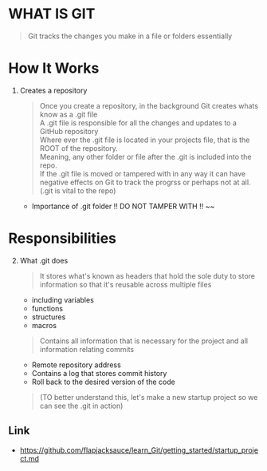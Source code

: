 # WHAT IS GIT  

> Git tracks the changes you make in a file or folders essentially
	
# How It Works  

1. Creates a repository

    > Once you create a repository, in the background Git creates whats know as a .git file  
    > A .git file is responsible for all the changes and updates to a GitHub repository  
    > Where ever the .git file is located in your projects file, that is the ROOT of the repository.  
    > Meaning, any other folder or file after the .git is included into the repo.  
    > If the .git file is moved or tampered with in any way it can have negative effects on Git to track the progrss or perhaps not at all.  
    > (.git is vital to the repo)  
    * Importance of .git folder  !! DO NOT TAMPER WITH !! ~~  

# Responsibilities

2. What .git does
    > It stores what's known as headers that hold the sole duty to store information so that it's reusable across multiple files 
    * including variables
    * functions
    * structures
    * macros
	

    > Contains all information that is necessary for the project and all information relating commits 
	* Remote repository address
	* Contains a log that stores commit history 
	* Roll back to the desired version of the code
	
    > (TO better understand this, let's make a new startup project so we can see the .git in action)

## Link
* https://github.com/flapjacksauce/learn_Git/getting_started/startup_project.md